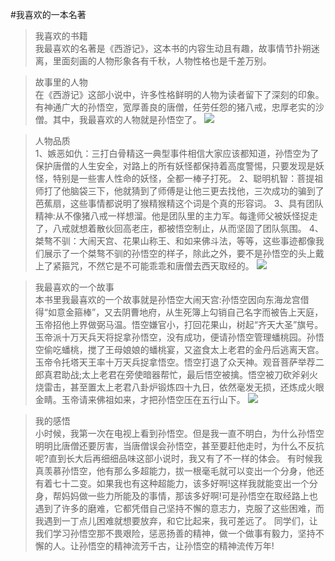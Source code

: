 #我喜欢的一本名著
>我喜欢的书籍<br>
我最喜欢的名著是《西游记》，这本书的内容生动且有趣，故事情节扑朔迷离，里面刻画的人物形象各有千秋，人物性格也是千差万别。

>故事里的人物<br>
在《西游记》这部小说中，许多性格鲜明的人物为读者留下了深刻的印象。有神通广大的孙悟空，宽厚善良的唐僧，任劳任怨的猪八戒，忠厚老实的沙僧。其中，我最喜欢的人物就是孙悟空了。
![](https://pics4.baidu.com/feed/6c224f4a20a446232c0ec378ad7bfc070df3d742.jpeg?token=aecf42be84b9b239c1bd10b5fa421f73"师徒四人")

>人物品质<br>
1、嫉恶如仇：三打白骨精这一典型事件相信大家应该都知道，孙悟空为了保护唐僧的人生安全，对路上的所有妖怪都保持着高度警惕，只要发现是妖怪，特别是一些害人性命的妖怪，全都一棒子打死。
2、聪明机智：菩提祖师打了他脑袋三下，他就猜到了师傅是让他三更去找他，三次成功的骗到了芭蕉扇，这些事情都说明了猴精猴精这个词是个真的形容词。
3、具有团队精神:从不像猪八戒一样想溜。他是团队里的主力军。每逢师父被妖怪捉走了，八戒就想着散伙回高老庄，都被悟空制止，从而坚固了团队氛围。
4、桀骜不驯：大闹天宫、花果山称王、和如来佛斗法，等等，这些事迹都像我们展示了一个桀骜不驯的孙悟空的样子，除此之外，要不是孙悟空的头上戴上了紧箍咒，不然它是不可能乖乖和唐僧去西天取经的。
![](https://gimg2.baidu.com/image_search/src=http%3A%2F%2Finews.gtimg.com%2Fnewsapp_bt%2F0%2F8387278579%2F641.jpg&refer=http%3A%2F%2Finews.gtimg.com&app=2002&size=f9999,10000&q=a80&n=0&g=0n&fmt=auto?sec=1673190098&t=01caf328ac2671718bb303aca8fc1647)

>我最喜欢的一个故事<br>
本书里我最喜欢的一个故事就是孙悟空大闹天宫:孙悟空因向东海龙宫借得“如意金箍棒”，又去阴曹地府，从生死簿上勾销自己名字而被告上天庭，玉帝招他上界做弼马温。悟空嫌官小，打回花果山，树起“齐天大圣”旗号。玉帝派十万天兵天将捉拿孙悟空，没有成功，便请孙悟空管理蟠桃园。孙悟空偷吃蟠桃，搅了王母娘娘的蟠桃宴，又盗食太上老君的金丹后逃离天宫。玉帝令托塔天王率十万天兵捉拿悟空。悟空打退了众天神。观音菩萨举荐二郎真君助战;太上老君在旁使暗器帮忙，最后悟空被擒。悟空被刀砍斧剁火烧雷击，甚至置太上老君八卦炉锻炼四十九日，依然毫发无损，还炼成火眼金睛。玉帝请来佛祖如来，才把孙悟空压在五行山下。
![](https://pica.zhimg.com/80/v2-604cfe7cf9664d0c2b193c9bc47aace6_720w.webp?source=1940ef5c"孙悟空大战十万天兵")

>我的感悟<br>
小时候，我第一次在电视上看到孙悟空。但是我一直不明白，为什么孙悟空明明比唐僧还要厉害，当唐僧误会孙悟空，甚至要赶他走时，为什么不反抗呢?直到长大后再细细品味这部小说时，我又有了不一样的体会。
有时候我真羡慕孙悟空，他有那么多超能力，拔一根毫毛就可以变出一个分身，他还有着七十二变。如果我也有这种超能力，该多好啊!这样我就能变出一个分身，帮妈妈做一些力所能及的事情，那该多好啊!可是孙悟空在取经路上也遇到了许多的磨难，它都凭借自己坚持不懈的意志力，克服了这些困难，而我遇到一丁点儿困难就想要放弃，和它比起来，我可差远了。
同学们，让我们学习孙悟空那不畏艰险，惩恶扬善的精神，做一个做事有毅力，坚持不懈的人。让孙悟空的精神流芳千古，让孙悟空的精神流传万年!

